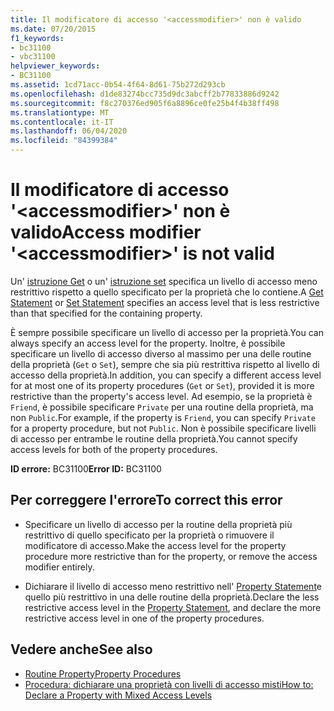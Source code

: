 ```yaml
---
title: Il modificatore di accesso '<accessmodifier>' non è valido
ms.date: 07/20/2015
f1_keywords:
- bc31100
- vbc31100
helpviewer_keywords:
- BC31100
ms.assetid: 1cd71acc-0b54-4f64-8d61-75b272d293cb
ms.openlocfilehash: d1de83274bcc735d9dc3abcff2b77833886d9242
ms.sourcegitcommit: f8c270376ed905f6a8896ce0fe25b4f4b38ff498
ms.translationtype: MT
ms.contentlocale: it-IT
ms.lasthandoff: 06/04/2020
ms.locfileid: "84399384"
---
```

# <a name="access-modifier-accessmodifier-is-not-valid"></a><span data-ttu-id="25f18-102">Il modificatore di accesso '\<accessmodifier>' non è valido</span><span class="sxs-lookup"><span data-stu-id="25f18-102">Access modifier '\<accessmodifier>' is not valid</span></span>
<span data-ttu-id="25f18-103">Un' [istruzione Get](../language-reference/statements/get-statement.md) o un' [istruzione set](../language-reference/statements/set-statement.md) specifica un livello di accesso meno restrittivo rispetto a quello specificato per la proprietà che lo contiene.</span><span class="sxs-lookup"><span data-stu-id="25f18-103">A [Get Statement](../language-reference/statements/get-statement.md) or [Set Statement](../language-reference/statements/set-statement.md) specifies an access level that is less restrictive than that specified for the containing property.</span></span>  
  
 <span data-ttu-id="25f18-104">È sempre possibile specificare un livello di accesso per la proprietà.</span><span class="sxs-lookup"><span data-stu-id="25f18-104">You can always specify an access level for the property.</span></span> <span data-ttu-id="25f18-105">Inoltre, è possibile specificare un livello di accesso diverso al massimo per una delle routine della proprietà (`Get` o `Set`), sempre che sia più restrittiva rispetto al livello di accesso della proprietà.</span><span class="sxs-lookup"><span data-stu-id="25f18-105">In addition, you can specify a different access level for at most one of its property procedures (`Get` or `Set`), provided it is more restrictive than the property's access level.</span></span> <span data-ttu-id="25f18-106">Ad esempio, se la proprietà è `Friend`, è possibile specificare `Private` per una routine della proprietà, ma non `Public`.</span><span class="sxs-lookup"><span data-stu-id="25f18-106">For example, if the property is `Friend`, you can specify `Private` for a property procedure, but not `Public`.</span></span> <span data-ttu-id="25f18-107">Non è possibile specificare livelli di accesso per entrambe le routine della proprietà.</span><span class="sxs-lookup"><span data-stu-id="25f18-107">You cannot specify access levels for both of the property procedures.</span></span>  
  
 <span data-ttu-id="25f18-108">**ID errore:** BC31100</span><span class="sxs-lookup"><span data-stu-id="25f18-108">**Error ID:** BC31100</span></span>  
  
## <a name="to-correct-this-error"></a><span data-ttu-id="25f18-109">Per correggere l'errore</span><span class="sxs-lookup"><span data-stu-id="25f18-109">To correct this error</span></span>  
  
- <span data-ttu-id="25f18-110">Specificare un livello di accesso per la routine della proprietà più restrittivo di quello specificato per la proprietà o rimuovere il modificatore di accesso.</span><span class="sxs-lookup"><span data-stu-id="25f18-110">Make the access level for the property procedure more restrictive than for the property, or remove the access modifier entirely.</span></span>  
  
- <span data-ttu-id="25f18-111">Dichiarare il livello di accesso meno restrittivo nell' [Property Statement](../language-reference/statements/property-statement.md)e quello più restrittivo in una delle routine della proprietà.</span><span class="sxs-lookup"><span data-stu-id="25f18-111">Declare the less restrictive access level in the [Property Statement](../language-reference/statements/property-statement.md), and declare the more restrictive access level in one of the property procedures.</span></span>  
  
## <a name="see-also"></a><span data-ttu-id="25f18-112">Vedere anche</span><span class="sxs-lookup"><span data-stu-id="25f18-112">See also</span></span>

- [<span data-ttu-id="25f18-113">Routine Property</span><span class="sxs-lookup"><span data-stu-id="25f18-113">Property Procedures</span></span>](../programming-guide/language-features/procedures/property-procedures.md)
- [<span data-ttu-id="25f18-114">Procedura: dichiarare una proprietà con livelli di accesso misti</span><span class="sxs-lookup"><span data-stu-id="25f18-114">How to: Declare a Property with Mixed Access Levels</span></span>](../programming-guide/language-features/procedures/how-to-declare-a-property-with-mixed-access-levels.md)

